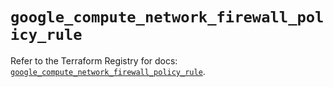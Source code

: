 # `google_compute_network_firewall_policy_rule`

Refer to the Terraform Registry for docs: [`google_compute_network_firewall_policy_rule`](https://registry.terraform.io/providers/hashicorp/google/5.36.0/docs/resources/compute_network_firewall_policy_rule).
